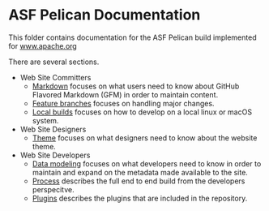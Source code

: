 # ASF Pelican Documentation

This folder contains documentation for the ASF Pelican build implemented for www.apache.org

There are several sections.

- Web Site Committers
  - [Markdown](markdown.md) focuses on what users need to know about GitHub Flavored Markdown (GFM) in order to maintain content.
  - [Feature branches](branches.md) focuses on handling major changes.
  - [Local builds](builds.md) focuses on how to develop on a local linux or macOS system.
- Web Site Designers
  - [Theme](../theme/apache/templates/.) focuses on what designers need to know about the website theme.
- Web Site Developers
  - [Data modeling](data.md) focuses on what developers need to know in order to maintain and expand on the metadata made available to the site.
  - [Process](process.md) describes the full end to end build from the developers perspecitve.
  - [Plugins](../theme/plugins/.) describes the plugins that are included in the repository.
